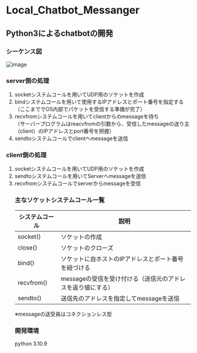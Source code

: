 # Local_Chatbot_Messanger
## Python3によるchatbotの開発
### シーケンス図
![image](https://user-images.githubusercontent.com/101037787/216758174-1465bb09-307e-482d-a9fe-58549a08b0fa.png)

### server側の処理
<ol>
<li>socketシステムコールを用いてUDP用のソケットを作成</li>
<li>bindシステムコールを用いて使用するIPアドレスとポート番号を指定する</li>
（ここまででOS内部でパケットを受信する準備が完了）
<li>recvfromシステムコールを用いてclientからのmessageを待ち</li>
（サーバープログラムはreacvfromの引数から、受信したmessageの送り主（client）のIPアドレスとport番号を把握）
<li>sendtoシステムコールでclientへmessageを送信</li>
</ol>

### client側の処理
<ol>
<li>socketシステムコールを用いてUDP用のソケットを作成</li>
<li>sendtoシステムコールを用いてServerへmessageを送信</li>
<li>recvfromシステムコールでserverからmessageを受信</li>

### 主なソケットシステムコール一覧
|  システムコール  |  説明  |
| ---- | ---- |
|  socket()  |  ソケットの作成  |
|  close()  |  ソケットのクローズ  |
|  bind()  |  ソケットに自ホストのIPアドレスとポート番号を紐づける  |
|  recvfrom()  |  messageの受信を受け付ける（送信元のアドレスを返り値にする）  |
|  sendto()  |  送信先のアドレスを指定してmessageを送信  |

※messageの送受員はコネクションレス型
### 開発環境
python 3.10.9
